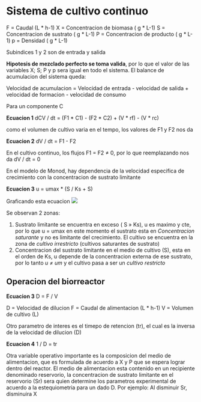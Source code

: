 # Sistema de cultivo continuo
F = Caudal (L * h-1)
X = Concentracion de biomasa ( g * L-1)
S = Concentracion de sustrato ( g * L-1)
P = Concentracion de producto ( g * L-1)
p = Densidad ( g * L-1)

Subindices 1 y 2 son de entrada y salida

**Hipotesis de mezclado perfecto se toma valida**, por lo que el valor de las variables X; S; P y p sera igual en todo el sistema.
 El balance de acumulacion del sistema queda:

Velocidad de acumulacion = Velocidad de entrada - velocidad de salida + velocidad de formacion - velocidad de consumo

Para un componente C

**Ecuacion 1**
dCV / dt = (F1 * C1) - (F2 * C2) + (V * rf) - (V * rc)

como el volumen de cultivo varia en el tempo, los valores de F1 y F2 nos da

**Ecuacion 2**
dV / dt = F1 - F2

En el cultivo continuo, los flujos F1 = F2 ≠ 0, por lo que reemplazando nos da
dV / dt = 0

En el modelo de Monod, hay dependencia de la velocidad especifica de crecimiento con la concentracion de sustrato limitante

**Ecuacion 3**
u = umax * (S / Ks + S)

Graficando esta ecuacion 
![](https://i.imgur.com/WIsOxKB.png)

Se observan 2 zonas:
1. Sustrato limitante se encuentra en exceso ( S » Ks), u es maximo y cte, por lo que u = umax en este momento el sustrato esta en *Concentracion saturante* y no es limitante del crecimiento. El cultivo se encuentra en la zona de *cultivo irrestricto* (cultivos saturantes de sustrato)
2.  Concentracion del sustrato limitante en el medio de cultivo (S), esta en el orden de Ks, u depende de la concentracion externa de ese sustrato, por lo tanto *u ≠ um*  y el cultivo pasa a ser un *cultivo restricto*

## Operacion del biorreactor

**Ecuacion 3**
D = F / V

D = Velocidad de dilucion 
F = Caudal de alimentacion  (L * h-1)
V = Volumen de cultivo (L) 

Otro parametro de interes es el timepo de retencion (tr), el cual es la inversa de la velocidad de dilucion (D)

**Ecuacion 4**
1 / D = tr

Otra variable operativo importante es la composicion del medio de alimentacion, que es formulada de acuerdo a X y P que se espera lograr dentro del reactor.
El medio de alimentacion esta contenido en un recipiente denominado reservorio, la concentracion de sustrato limitante en el reservorio (Sr) sera quien determine los parametros experimental de acuerdo a la estequiometria para un dado D.
Por ejemplo: Al disminuir Sr, disminuira X